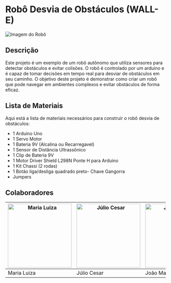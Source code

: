 # Robô Desvia de Obstáculos (WALL-E)

![Imagem do Robô](inserir-link-da-imagem.jpg)

## Descrição

Este projeto é um exemplo de um robô autônomo que utiliza sensores para detectar obstáculos e evitar colisões. O robô é controlado por um arduino e é capaz de tomar decisões em tempo real para desviar de obstáculos em seu caminho. O objetivo deste projeto é demonstrar como criar um robô que pode navegar em ambientes complexos e evitar obstáculos de forma eficaz.

## Lista de Materiais

Aqui está a lista de materiais necessários para construir o robô desvia de obstáculos:

- 1 Arduino Uno
- 1 Servo Motor
- 1 Bateria 9V (Alcalina ou Recarregavel) 
- 1 Sensor de Distância Ultrassônico
- 1 Clip de Bateria 9V
- 1 Motor Driver Shield L298N Ponte H para Arduino
- 1 Kit Chassi (2 rodas)
- 1 Botão liga/desliga quadrado preto- Chave Gangorra
- Jumpers

## Colaboradores

| <a href="https://github.com/stxrkwas"><img src="https://avatars.githubusercontent.com/u/124840632?v=4" width="200px" alt="Maria Luiza"></a> | <a href="https://github.com/julioviolan24"><img src="https://avatars.githubusercontent.com/u/126586364?v=4" width="200px" alt="Júlio Cesar"></a> | <a href="https://github.com/joaomanoelvaleriao"><img src="https://avatars.githubusercontent.com/u/126586711?v=4" width="200px" alt="João Manoel"></a> |
| --- | --- | --- |
| Maria Luiza | Júlio Cesar | João Manoel |
